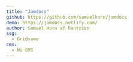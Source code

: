 ```yaml
---
title: "Jamdocs"
github: https://github.com/samuelhorn/jamdocs
demo: https://jamdocs.netlify.com/
author: Samuel Horn af Rantzien
ssg:
  - Gridsome
cms:
  - No CMS
---
```

